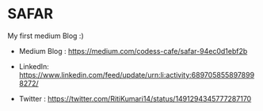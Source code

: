 # SAFAR
My first medium Blog :)

- Medium Blog : https://medium.com/codess-cafe/safar-94ec0d1ebf2b


- LinkedIn: https://www.linkedin.com/feed/update/urn:li:activity:6897058558978998272/


- Twitter : https://twitter.com/RitiKumari14/status/1491294345777287170
